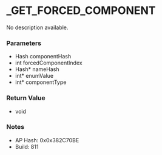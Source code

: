 # _GET_FORCED_COMPONENT

No description available.

### Parameters
* Hash componentHash
* int forcedComponentIndex
* Hash* nameHash
* int* enumValue
* int* componentType

### Return Value
* void

### Notes
* AP Hash: 0x0x382C70BE
* Build: 811

